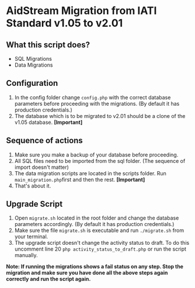 # AidStream Migration from IATI Standard v1.05 to v2.01

## What this script does?
 - SQL Migrations
 - Data Migrations

## Configuration

 1. In the config folder change `config.php` with the correct database parameters before proceeding with the migrations. (By default it has production credentials.)
 2. The database which is to be migrated to v2.01 should be a clone of the v1.05 database.  **[Important]**

## Sequence of actions

1. Make sure you make a backup of your database before proceeding.
2. All SQL files need to be imported from the sql folder. (The sequence of import doesn't matter)
2. The data migration scripts are located in the scripts folder. Run `main_migration.php`first and then the rest. **[Important]** 
3. That's about it.

## Upgrade Script

 1. Open `migrate.sh` located in the root folder and change the database parameters accordingly. (By default it has production credentials.)
 2. Make sure the file `migrate.sh` is executable and run `./migrate.sh` from your terminal.
 3. The upgrade script doesn't change the activity status to draft. To do this uncomment line 20 `php activity_status_to_draft.php` or run the script manually. 

**Note: If running the migrations shows a fail status on any step. Stop the migration and make sure you have done all the above steps again correctly and run the script again.**